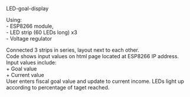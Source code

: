 LED-goal-display

Using:</br>
       - ESP8266 module,</br>
       - LED strip (60 LEDs long) x3</br>
       - Voltage regulator</br>
      
Connected 3 strips in series, layout next to each other.</br>
Code shows input values on html page located at ESP8266 IP address.</br>
Input values include:</br>
                     + Goal value</br>
                     + Current value</br>
User enters fiscal goal value and update to current income. LEDs light up according to percentage of taget reached.
